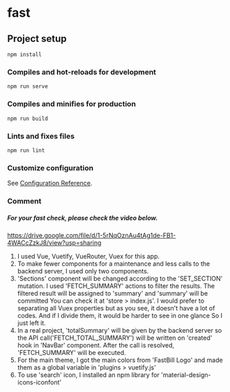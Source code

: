 # fast

## Project setup
```
npm install
```

### Compiles and hot-reloads for development
```
npm run serve
```

### Compiles and minifies for production
```
npm run build
```

### Lints and fixes files
```
npm run lint
```

### Customize configuration
See [Configuration Reference](https://cli.vuejs.org/config/).

### Comment
##### For your fast check, please check the video below.
https://drive.google.com/file/d/1-5rNqOznAu4tAg1de-FB1-4WACcZzkJ8/view?usp=sharing
1. I used Vue, Vuetify, VueRouter, Vuex for this app.
2. To make fewer components for a maintenance and less calls to the backend server, 
    I used only two components.
3.  'Sections' component will be changed according to the 'SET_SECTION' mutation.
    I used 'FETCH_SUMMARY' actions to filter the results. 
    The filtered result will be assigned to 'summary' and 'summary' will be committed
    You can check it at 'store > index.js'. 
    I would prefer to separating all Vuex properties but as you see, 
    it doesn't have a lot of codes. And if I divide them, it would be harder to see in one glance
    So I just left it.
3. In a real project, 'totalSummary' will be given by the backend server 
   so the API call('FETCH_TOTAL_SUMMARY') will be written on 'created' hook in 'NavBar' component.
   After the call is resolved, 'FETCH_SUMMARY' will be executed.
4. For the main theme, I got the main colors from 'FastBill Logo' and made them as a global variable in 'plugins > vuetify.js'
5. To use 'search' icon, I installed an npm library for 'material-design-icons-iconfont'
